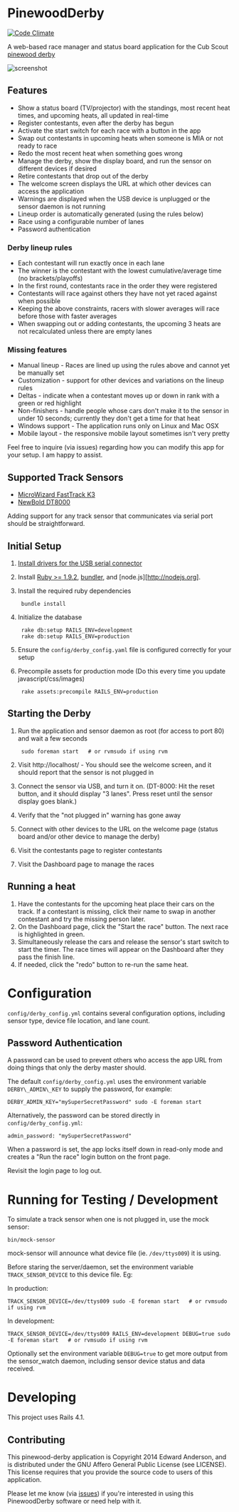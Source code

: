 PinewoodDerby
=============

[![Code Climate](https://codeclimate.com/github/nilbus/pinewood-derby.png)](https://codeclimate.com/github/nilbus/pinewood-derby)

A web-based race manager and status board application for the Cub Scout [pinewood derby](http://en.wikipedia.org/wiki/Pinewood_derby)

![screenshot](http://cl.ly/image/1L3b3g0o0R0F/Screen%20shot%202013-02-03%20at%209.18.25%20PM.png)

Features
--------

* Show a status board (TV/projector) with the standings, most recent heat times, and upcoming heats, all updated in real-time
* Register contestants, even after the derby has begun
* Activate the start switch for each race with a button in the app
* Swap out contestants in upcoming heats when someone is MIA or not ready to race
* Redo the most recent heat when something goes wrong
* Manage the derby, show the display board, and run the sensor on different devices if desired
* Retire contestants that drop out of the derby
* The welcome screen displays the URL at which other devices can access the application
* Warnings are displayed when the USB device is unplugged or the sensor daemon is not running
* Lineup order is automatically generated (using the rules below)
* Race using a configurable number of lanes
* Password authentication

### Derby lineup rules

* Each contestant will run exactly once in each lane
* The winner is the contestant with the lowest cumulative/average time (no brackets/playoffs)
* In the first round, contestants race in the order they were registered
* Contestants will race against others they have not yet raced against when possible
* Keeping the above constraints, racers with slower averages will race before those with faster averages
* When swapping out or adding contestants, the upcoming 3 heats are not recalculated unless there are empty lanes

### Missing features

* Manual lineup - Races are lined up using the rules above and cannot yet be manually set
* Customization - support for other devices and variations on the lineup rules
* Deltas - indicate when a contestant moves up or down in rank with a green or red highlight
* Non-finishers - handle people whose cars don't make it to the sensor in under 10 seconds; currently they don't get a time for that heat
* Windows support - The application runs only on Linux and Mac OSX
* Mobile layout - the responsive mobile layout sometimes isn't very pretty

Feel free to inquire (via issues) regarding how you can modify this app for your setup. I am happy to assist.

Supported Track Sensors
-----------------------

* [MicroWizard FastTrack K3](http://microwizard.com/k3page.html)
* [NewBold DT8000](http://www.pinewood-derby-timer.com/DT8000.html)

Adding support for any track sensor that communicates via serial port should be straightforward.

Initial Setup
-------------

1. [Install drivers for the USB serial connector](https://github.com/nilbus/pinewood-derby/wiki/USB-serial-driver-installation)
1. Install [Ruby &gt;= 1.9.2](https://www.ruby-lang.org/en/downloads), [bundler](http://bundler.io), and [node.js][http://nodejs.org].
1. Install the required ruby dependencies

        bundle install

1. Initialize the database

        rake db:setup RAILS_ENV=development
        rake db:setup RAILS_ENV=production

1. Ensure the `config/derby_config.yaml` file is configured correctly for your setup
1. Precompile assets for production mode (Do this every time you update javascript/css/images)

        rake assets:precompile RAILS_ENV=production

Starting the Derby
------------------

1. Run the application and sensor daemon as root (for access to port 80) and wait a few seconds

        sudo foreman start   # or rvmsudo if using rvm

1. Visit http://localhost/ - You should see the welcome screen, and it should report that the sensor is not plugged in
1. Connect the sensor via USB, and turn it on. (DT-8000: Hit the reset button, and it should display "3 lanes". Press reset until the sensor display goes blank.)
1. Verify that the "not plugged in" warning has gone away
1. Connect with other devices to the URL on the welcome page (status board and/or other device to manage the derby)
1. Visit the contestants page to register contestants
1. Visit the Dashboard page to manage the races

Running a heat
--------------

1. Have the contestants for the upcoming heat place their cars on the track. If a contestant is missing, click their name to swap in another contestant and try the missing person later.
2. On the Dashboard page, click the "Start the race" button. The next race is highlighted in green.
3. Simultaneously release the cars and release the sensor's start switch to start the timer. The race times will appear on the Dashboard after they pass the finish line.
4. If needed, click the "redo" button to re-run the same heat.

Configuration
=============

`config/derby_config.yml` contains several configuration options, including sensor type, device file location, and lane count.

Password Authentication
-----------------------

A password can be used to prevent others who access the app URL from doing things that only the derby master should.

The default `config/derby_config.yml` uses the environment variable `DERBY\_ADMIN\_KEY` to supply the password, for example:

    DERBY_ADMIN_KEY="mySuperSecretPassword" sudo -E foreman start

Alternatively, the password can be stored directly in `config/derby_config.yml`:

    admin_password: "mySuperSecretPassword"

When a password is set, the app locks itself down in read-only mode and creates a "Run the race" login button on the front page.

Revisit the login page to log out.

Running for Testing / Development
=================================

To simulate a track sensor when one is not plugged in, use the mock sensor:

    bin/mock-sensor

mock-sensor will announce what device file (ie. `/dev/ttys009`) it is using.

Before staring the server/daemon, set the environment variable `TRACK_SENSOR_DEVICE` to this device file. Eg:

In production:

    TRACK_SENSOR_DEVICE=/dev/ttys009 sudo -E foreman start   # or rvmsudo if using rvm

In development:

    TRACK_SENSOR_DEVICE=/dev/ttys009 RAILS_ENV=development DEBUG=true sudo -E foreman start   # or rvmsudo if using rvm

Optionally set the environment variable `DEBUG=true` to get more output from the sensor\_watch daemon, including sensor device status and data received.

Developing
==========

This project uses Rails 4.1.

Contributing
------------

This pinewood-derby application is Copyright 2014 Edward Anderson,
and is distributed under the GNU Affero General Public License (see LICENSE).
This license requires that you provide the source code to users of this application.

Please let me know (via [issues](https://github.com/nilbus/pinewood-derby/issues)) if you're interested in using this PinewoodDerby software or need help with it.
